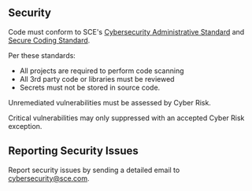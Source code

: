 ## Security

Code must conform to SCE's [Cybersecurity Administrative Standard](https://edisoninternational.navexone.com/content/docview/?docid=1592) and [Secure Coding Standard](https://edisonintl.sharepoint.com/:w:/r/teams/itprocess/Guidelines/Secure%20Coding%20Standards.docx?d=w4816eab47cc0494d93990c3f11bd71b8&csf=1&web=1&e=QBNe6d).

Per these standards:
- All projects are required to perform code scanning
- All 3rd party code or libraries must be reviewed
- Secrets must not be stored in source code.

Unremediated vulnerabilities must be assessed by Cyber Risk.

Critical vulnerabilities may only suppressed with an accepted Cyber Risk exception.

## Reporting Security Issues

Report security issues by sending a detailed email to cybersecurity@sce.com.
